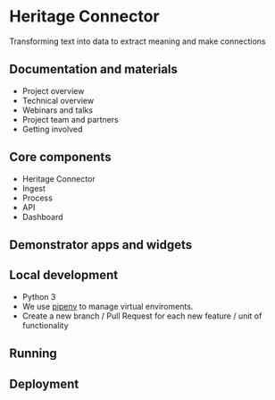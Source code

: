 # Heritage Connector

Transforming text into data to extract meaning and make connections

## Documentation and materials

- Project overview
- Technical overview
- Webinars and talks
- Project team and partners
- Getting involved

## Core components

- Heritage Connector
- Ingest
- Process
- API
- Dashboard

## Demonstrator apps and widgets


## Local development

- Python 3
- We use [pipenv](https://pipenv-fork.readthedocs.io/en/latest/index.html) to manage virtual enviroments.
- Create a new branch / Pull Request for each new feature / unit of functionality

## Running

## Deployment

